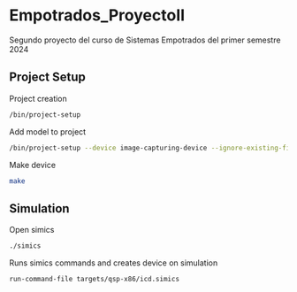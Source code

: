 # Empotrados_ProyectoII

Segundo proyecto del curso de Sistemas Empotrados del primer semestre 2024

## Project Setup

Project creation
```bash
/bin/project-setup
```
Add model to project
```bash
/bin/project-setup --device image-capturing-device --ignore-existing-files
```
Make device
```bash
make
```

## Simulation

Open simics
```bash
./simics
```

Runs simics commands and creates device on simulation
```simics
run-command-file targets/qsp-x86/icd.simics
```

